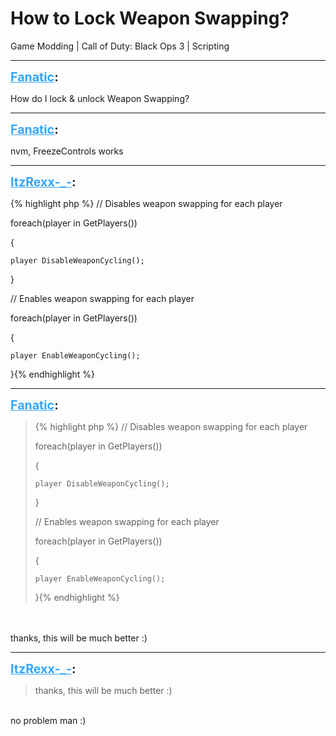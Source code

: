 # How to Lock Weapon Swapping?
Game Modding | Call of Duty: Black Ops 3 | Scripting

---
<strong style="font-size: 1.4em;"><span style="text-decoration: underline;text-decoration-color: #34a7f9;"><span style="color:#34a7f9;">Fanatic</span></span>:</strong>

<p>How do I lock &amp; unlock Weapon Swapping?</p>

---
<strong style="font-size: 1.4em;"><span style="text-decoration: underline;text-decoration-color: #34a7f9;"><span style="color:#34a7f9;">Fanatic</span></span>:</strong>

<p>nvm, FreezeControls works</p>

---
<strong style="font-size: 1.4em;"><span style="text-decoration: underline;text-decoration-color: #34a7f9;"><span style="color:#34a7f9;">ItzRexx-_-</span></span>:</strong>

<p>{% highlight php %}
// Disables weapon swapping for each player

foreach(player in GetPlayers())

{

    player DisableWeaponCycling();

}



// Enables weapon swapping for each player

foreach(player in GetPlayers())

{

    player EnableWeaponCycling();

}{% endhighlight %}
</p>

---
<strong style="font-size: 1.4em;"><span style="text-decoration: underline;text-decoration-color: #34a7f9;"><span style="color:#34a7f9;">Fanatic</span></span>:</strong>

<p><blockquote>{% highlight php %}
// Disables weapon swapping for each player

foreach(player in GetPlayers())

{

    player DisableWeaponCycling();

}



// Enables weapon swapping for each player

foreach(player in GetPlayers())

{

    player EnableWeaponCycling();

}{% endhighlight %}
</blockquote><br /><br />thanks, this will be much better :)</p>

---
<strong style="font-size: 1.4em;"><span style="text-decoration: underline;text-decoration-color: #34a7f9;"><span style="color:#34a7f9;">ItzRexx-_-</span></span>:</strong>

<p><blockquote>thanks, this will be much better :)<br /></blockquote><br />no problem man :)</p>

